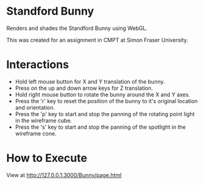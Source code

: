 # Standford Bunny
Renders and shades the Standford Bunny using WebGL. 

This was created for an assignment in CMPT at Simon Fraser University. 

# Interactions
- Hold left mouse button for X and Y translation of the bunny.
- Press on the up and down arrow keys for Z translation. 
- Hold right mouse button to rotate the bunny around the X and Y axes. 
- Press  the 'r' key to reset the position of the bunny to it's original location and orientation. 
- Press the 'p' key to start and stop the panning of the rotating point light in the wireframe cube. 
- Press the 's' key to start and stop the panning of the spotlight in the wireframe cone. 

# How to Execute

View at http://127.0.0.1:3000/Bunny/page.html
